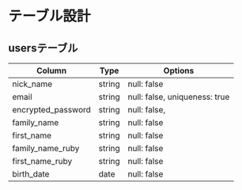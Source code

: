 # テーブル設計


## usersテーブル

| Column               | Type       | Options                        |
| -------------------- | ---------- | ------------------------------ |
| nick_name            | string     | null: false                    |
| email                | string     | null: false, uniqueness: true  |
| encrypted_password   | string     | null: false,                   |
| family_name          | string     | null: false                    |
| first_name           | string     | null: false                    |
| family_name_ruby     | string     | null: false                    |
| first_name_ruby      | string     | null: false                    |
| birth_date           | date       | null: false                    |